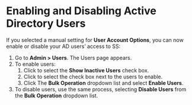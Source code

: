 [title]: # (Enabling and Disabling Active Directory Users)
[tags]: # (XXX)
[priority]: # (50)

# Enabling and Disabling Active Directory Users

If you selected a manual setting for **User Account Options**, you can now enable or disable your AD users’ access to SS:

1. Go to **Admin \> Users**. The Users page appears.
1. To enable users:
   1. Click to select the **Show Inactive Users** check box.
   1. Click to select the check box next to the users to enable.
   1. Click The **Bulk Operation** dropdown list and select **Enable Users**. 
1. To disable users, use the same process, selecting **Disable Users** from the **Bulk Operation** dropdown list.
